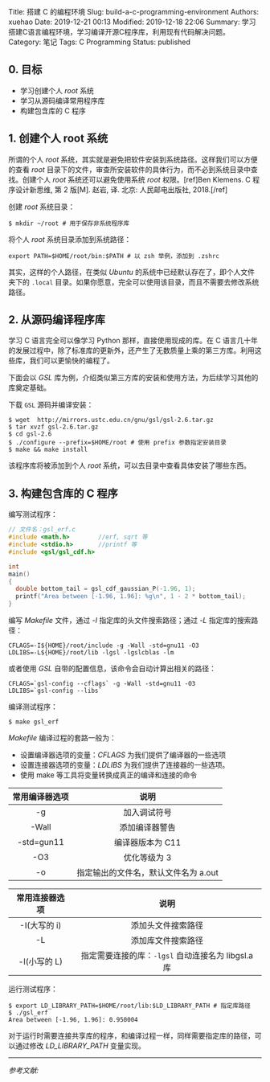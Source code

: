 Title: 搭建 C 的编程环境
Slug: build-a-c-programming-environment
Authors: xuehao
Date: 2019-12-21 00:13
Modified: 2019-12-18 22:06
Summary: 学习搭建C语言编程环境，学习编译开源C程序库，利用现有代码解决问题。
Category: 笔记
Tags: C Programming
Status: published

## 0. 目标

- 学习创建个人 _root_ 系统
- 学习从源码编译常用程序库
- 构建包含库的 C 程序

## 1. 创建个人 root 系统

所谓的个人 _root_ 系统，其实就是避免把软件安装到系统路径。这样我们可以方便的查看 _root_ 目录下的文件，审查所安装软件的具体行为，而不必到系统目录中查找。创建个人 _root_ 系统还可以避免使用系统 _root_ 权限。[ref]Ben Klemens. C 程序设计新思维, 第 2 版[M]. 赵岩, 译. 北京: 人民邮电出版社, 2018.[/ref]

创建 _root_ 系统目录：

```shell
$ mkdir ~/root # 用于保存非系统程序库
```

将个人 _root_ 系统目录添加到系统路径：

```shell
export PATH=$HOME/root/bin:$PATH # 以 zsh 举例，添加到 .zshrc
```

其实，这样的个人路径，在类似 _Ubuntu_ 的系统中已经默认存在了，即个人文件夹下的 `.local` 目录。如果你愿意，完全可以使用该目录，而且不需要去修改系统路径。

## 2. 从源码编译程序库

学习 C 语言完全可以像学习 Python 那样，直接使用现成的库。在 C 语言几十年的发展过程中，除了标准库的更新外，还产生了无数质量上乘的第三方库。利用这些库，我们可以更愉快的编程了。

下面会以 _GSL_ 库为例，介绍类似第三方库的安装和使用方法，为后续学习其他的库奠定基础。

下载 `GSL` 源码并编译安装：

```shell
$ wget  http://mirrors.ustc.edu.cn/gnu/gsl/gsl-2.6.tar.gz
$ tar xvzf gsl-2.6.tar.gz
$ cd gsl-2.6
$ ./configure --prefix=$HOME/root # 使用 prefix 参数指定安装目录
$ make && make install
```

该程序库将被添加到个人 _root_ 系统，可以去目录中查看具体安装了哪些东西。

## 3. 构建包含库的 C 程序

编写测试程序：

```c
// 文件名：gsl_erf.c
#include <math.h>        //erf, sqrt 等
#include <stdio.h>       //printf 等
#include <gsl/gsl_cdf.h>

int
main()
{
  double bottom_tail = gsl_cdf_gaussian_P(-1.96, 1);
  printf("Area between [-1.96, 1.96]: %g\n", 1 - 2 * bottom_tail);
}
```

编写 _Makefile_ 文件，通过 _-I_ 指定库的头文件搜索路径；通过 _-L_ 指定库的搜索路径：

```shell
CFLAGS=-I${HOME}/root/include -g -Wall -std=gnu11 -O3
LDLIBS=-L${HOME}/root/lib -lgsl -lgslcblas -lm
```

或者使用 _GSL_ 自带的配置信息，该命令会自动计算出相关的路径：

```shell
CFLAGS=`gsl-config --cflags` -g -Wall -std=gnu11 -O3
LDLIBS=`gsl-config --libs`
```

编译测试程序：

```shell
$ make gsl_erf
```

_Makefile_ 编译过程的套路一般为：

- 设置编译器选项的变量：_CFLAGS_ 为我们提供了编译器的一些选项
- 设置连接器选项的变量：_LDLIBS_ 为我们提供了连接器的一些选项。
- 使用 make 等工具将变量转换成真正的编译和连接的命令

| 常用编译器选项 |                 说明                 |
| :------------: | :----------------------------------: |
|       -g       |             加入调试符号             |
|     -Wall      |            添加编译器警告            |
|   -std=gun11   |           编译器版本为 C11           |
|      -O3       |             优化等级为 3             |
|       -o       | 指定输出的文件名，默认文件名为 a.out |

| 常用连接器选项 |                        说明                        |
| :------------: | :------------------------------------------------: |
|  -I(大写的 i)  |                 添加头文件搜索路径                 |
|       -L       |                 添加库文件搜索路径                 |
|  -l(小写的 L)  | 指定需要连接的库：`-lgsl` 自动连接名为 libgsl.a 库 |

运行测试程序：

```shell
$ export LD_LIBRARY_PATH=$HOME/root/lib:$LD_LIBRARY_PATH # 指定库路径
$ ./gsl_erf
Area between [-1.96, 1.96]: 0.950004
```

对于运行时需要连接共享库的程序，和编译过程一样，同样需要指定库的路径，可以通过修改 _LD_LIBRARY_PATH_ 变量实现。

---
*参考文献:*
